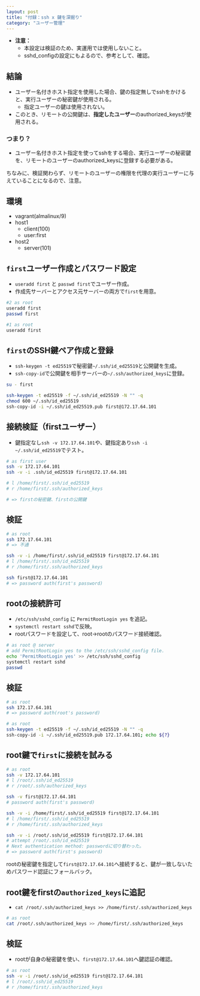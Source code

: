 ```yaml
---
layout: post
title: "付録：ssh x 鍵を深掘り"
category: "ユーザー管理"
---
```


- **注意：**
  - 本設定は検証のため、実運用では使用しないこと。
  - sshd_configの設定にもよるので、参考として、確認。

## 結論

- ユーザー名付きホスト指定を使用した場合、鍵の指定無しでsshをかけると、実行ユーザーの秘密鍵が使用される。
  - 指定ユーザーの鍵は使用されない。
- このとき、リモートの公開鍵は、**指定したユーザー**のauthorized_keysが使用される。

### つまり？

  - ユーザー名付きホスト指定を使ってsshをする場合、実行ユーザーの秘密鍵を、リモートのユーザーのauthorized_keysに登録する必要がある。


ちなみに、検証関わらず、リモートのユーザーの権限を代理の実行ユーザーに与えていることになるので、注意。

## 環境

- vagrant(almalinux/9)
- host1
  - client(100)
  - user:first
- host2
  - server(101)

## `first`ユーザー作成とパスワード設定

* `useradd first` と `passwd first`でユーザー作成。
* 作成先サーバーとアクセス元サーバーの両方で`first`を用意。

```sh
#2 as root
useradd first
passwd first
```

```sh
#1 as root
useradd first
```

## `first`のSSH鍵ペア作成と登録

* `ssh-keygen -t ed25519`で秘密鍵`~/.ssh/id_ed25519`と公開鍵を生成。
* `ssh-copy-id`で公開鍵を相手サーバーの`~/.ssh/authorized_keys`に登録。

```sh
su - first

ssh-keygen -t ed25519 -f ~/.ssh/id_ed25519 -N "" -q
chmod 600 ~/.ssh/id_ed25519
ssh-copy-id -i ~/.ssh/id_ed25519.pub first@172.17.64.101
```

## 接続検証（firstユーザー）

* 鍵指定なし`ssh -v 172.17.64.101`や、鍵指定あり`ssh -i ~/.ssh/id_ed25519`でテスト。

```sh
# as first user
ssh -v 172.17.64.101
ssh -v -i .ssh/id_ed25519 first@172.17.64.101

# l /home/first/.ssh/id_ed25519
# r /home/first/.ssh/authorized_keys

# => firstの秘密鍵、firstの公開鍵
```

## 検証

```sh
# as root
ssh 172.17.64.101
# => 不通

ssh -v -i /home/first/.ssh/id_ed25519 first@172.17.64.101
# l /home/first/.ssh/id_ed25519
# r /home/first/.ssh/authorized_keys

ssh first@172.17.64.101
# => password auth(first's password)
```

## rootの接続許可

* `/etc/ssh/sshd_config` に `PermitRootLogin yes` を追記。
* `systemctl restart sshd`で反映。
* rootパスワードを設定して、root→rootのパスワード接続確認。

```sh
# as root @ server
# add PermitRootLogin yes to the /etc/ssh/sshd_config file.
echo 'PermitRootLogin yes' >> /etc/ssh/sshd_config
systemctl restart sshd
passwd
```

## 検証

```sh
# as root
ssh 172.17.64.101
# => password auth(root's password)
```

```sh
# as root
ssh-keygen -t ed25519 -f ~/.ssh/id_ed25519 -N "" -q
ssh-copy-id -i ~/.ssh/id_ed25519.pub 172.17.64.101; echo ${?}
```

## root鍵で`first`に接続を試みる

```sh
# as root
ssh -v 172.17.64.101
# l /root/.ssh/id_ed25519
# r /root/.ssh/authorized_keys

ssh -v first@172.17.64.101
# password auth(first's password)

ssh -v -i /home/first/.ssh/id_ed25519 first@172.17.64.101
# l /home/first/.ssh/id_ed25519
# r /home/first/.ssh/authorized_keys

ssh -v -i /root/.ssh/id_ed25519 first@172.17.64.101
# attempt /root/.ssh/id_ed25519
# Next authentication method: passwordに切り替わった。
# => password auth(first's password)
```

rootの秘密鍵を指定して`first@172.17.64.101`へ接続すると、鍵が一致しないためパスワード認証にフォールバック。

## root鍵をfirstの`authorized_keys`に追記

* `cat /root/.ssh/authorized_keys >> /home/first/.ssh/authorized_keys`

```sh
# as root
cat /root/.ssh/authorized_keys >> /home/first/.ssh/authorized_keys
```

## 検証

* rootが自身の秘密鍵を使い、`first@172.17.64.101`へ鍵認証の確認。

```sh
# as root
ssh -v -i /root/.ssh/id_ed25519 first@172.17.64.101
# l /root/.ssh/id_ed25519
# r /home/first/.ssh/authorized_keys
```
